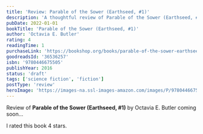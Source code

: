 ```yaml
---
title: 'Review: Parable of the Sower (Earthseed, #1)'
description: 'A thoughtful review of Parable of the Sower (Earthseed, #1) by Octavia E. Butler'
pubDate: 2022-01-01
bookTitle: 'Parable of the Sower (Earthseed, #1)'
author: 'Octavia E. Butler'
rating: 4
readingTime: 1
purchaseLink: 'https://bookshop.org/books/parable-of-the-sower-earthseed-1/'
goodreadsId: '36536257'
isbn: '9780446675505'
publishYear: 2016
status: 'draft'
tags: ['science fiction', 'fiction']
postType: 'review'
heroImage: 'https://images-na.ssl-images-amazon.com/images/P/9780446675505.01.L.jpg'
---
```


Review of **Parable of the Sower (Earthseed, #1)** by Octavia E. Butler coming soon...

I rated this book 4 stars.